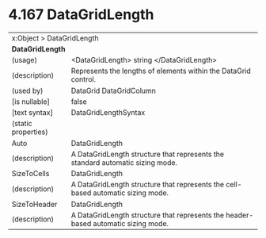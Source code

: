 <html dir="LTR" xmlns:mshelp="http://msdn.microsoft.com/mshelp" xmlns:ddue="http://ddue.schemas.microsoft.com/authoring/2003/5" xmlns:xlink="http://www.w3.org/1999/xlink" xmlns:tool="http://www.microsoft.com/tooltip">

<body>
 <input type="hidden" id="userDataCache" class="userDataStyle">
 <input type="hidden" id="hiddenScrollOffset">
 <img id="dropDownImage" style="display:none; height:0; width:0;" src="../local/drpdown.gif">
 <img id="dropDownHoverImage" style="display:none; height:0; width:0;" src="../local/drpdown_orange.gif">
 <img id="collapseImage" style="display:none; height:0; width:0;" src="../local/collapse.gif">
 <img id="expandImage" style="display:none; height:0; width:0;" src="../local/exp.gif">
 <img id="collapseAllImage" style="display:none; height:0; width:0;" src="../local/collall.gif">
 <img id="expandAllImage" style="display:none; height:0; width:0;" src="../local/expall.gif">
 <img id="copyImage" style="display:none; height:0; width:0;" src="../local/copycode.gif">
 <img id="copyHoverImage" style="display:none; height:0; width:0;" src="../local/copycodeHighlight.gif">
 <div id="header"><h1 class="heading">4.167 DataGridLength</h1></div>

 <div id="mainSection">
 <div id="mainBody">
 <div id="allHistory" class="saveHistory" onsave="saveAll()" onload="loadAll()"></div>
 <p xmlns:wsd="http://wsdev.schemas.microsoft.com/authoring/2008/2" xmlns:msxsl="urn:schemas-microsoft-com:xslt" xmlns:script="urn:script" xmlns:build="urn:build">
 </p>
 <div id="sectionSection0" class="section" name="collapseableSection">
 <content xmlns="http://ddue.schemas.microsoft.com/authoring/2003/5" xmlns:wsd="http://wsdev.schemas.microsoft.com/authoring/2008/2" xmlns:msxsl="urn:schemas-microsoft-com:xslt" xmlns:script="urn:script" xmlns:build="urn:build">
 </content>
 </div>
 <div id="sectionSection1" class="section" name="collapseableSection">
 <content xmlns="http://ddue.schemas.microsoft.com/authoring/2003/5" xmlns:wsd="http://wsdev.schemas.microsoft.com/authoring/2008/2" xmlns:msxsl="urn:schemas-microsoft-com:xslt" xmlns:script="urn:script" xmlns:build="urn:build">
 <table class="ProtocolAuthoredTable" xmlns="">
 <tr><td colspan="2">
<mshelp:link keywords="86913f34-aa06-4c94-9f09-83936a822fd8" tabindex="0">x:Object</mshelp:link> &gt; <mshelp:link keywords="e9e48990-e6a7-463a-84df-9b3f09eb87d0" tabindex="0">DataGridLength</mshelp:link> </td>
 </tr>
 <tr><td colspan="2">
 <b>
DataGridLength </b>
 </td>
 </tr>
 <tr><td><div class="indent0">(usage)</div></td>
 <td>&lt;DataGridLength&gt; string &lt;/DataGridLength&gt; </td>
 </tr>
 <tr><td><div class="indent0">(description)</div></td>
 <td>Represents the lengths of elements within the DataGrid control. </td>
 </tr>
 <tr><td><div class="indent0">(used by)</div></td>
 <td><mshelp:link keywords="d934b5d4-03ec-45ad-a0e3-d248f8441050" tabindex="0">DataGrid</mshelp:link> <mshelp:link keywords="faa916f0-c1a3-408f-b6e1-ff8b4e7a34b8" tabindex="0">DataGridColumn</mshelp:link> </td>
 </tr>
 <tr><td><div class="indent0">[is nullable]</div></td>
 <td>false </td>
 </tr>
 <tr><td><div class="indent0">[text syntax]</div></td>
 <td><mshelp:link keywords="08b9393b-65b3-42d0-99b7-c196ced12f9c" tabindex="0">DataGridLengthSyntax</mshelp:link> </td>
 </tr>
 <tr><td><div class="indent0">(static properties)</div></td>
 <td> </td>
 </tr>
 <tr><td><div class="indent2">Auto</div></td>
 <td><mshelp:link keywords="e9e48990-e6a7-463a-84df-9b3f09eb87d0" tabindex="0">DataGridLength</mshelp:link> </td>
 </tr>
 <tr><td><div class="indent4">(description)</div></td>
 <td>A DataGridLength structure that represents the standard automatic sizing mode. </td>
 </tr>
 <tr><td><div class="indent2">SizeToCells</div></td>
 <td><mshelp:link keywords="e9e48990-e6a7-463a-84df-9b3f09eb87d0" tabindex="0">DataGridLength</mshelp:link> </td>
 </tr>
 <tr><td><div class="indent4">(description)</div></td>
 <td>A DataGridLength structure that represents the cell-based automatic sizing mode. </td>
 </tr>
 <tr><td><div class="indent2">SizeToHeader</div></td>
 <td><mshelp:link keywords="e9e48990-e6a7-463a-84df-9b3f09eb87d0" tabindex="0">DataGridLength</mshelp:link> </td>
 </tr>
 <tr><td><div class="indent4">(description)</div></td>
 <td>A DataGridLength structure that represents the header-based automatic sizing mode. </td>
 </tr>
</table>
 </content>
 </div>
 <!--[if gte IE 5]>
 <tool:tip element="languageFilterToolTip" avoidmouse="false"/>
 <![endif]-->
 </div>
 <a name="feedback"></a><span></span>
 </div>
</body></html>
